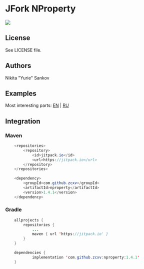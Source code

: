 # JFork NProperty
[![](https://jitpack.io/v/zcxv/nproperty.svg)](https://jitpack.io/#zcxv/nproperty)

## License
See LICENSE file.

## Authors
Nikita "Yurie" Sankov

## Examples
Most interesting parts: [EN](http://microfork.com/reading-configuration-files-in-java-nproperty/) | [RU](http://microfork.com/reading-configuration-files-with-java-nproperty/)

## Integration
### Maven
```Java
	<repositories>
		<repository>
		    <id>jitpack.io</id>
		    <url>https://jitpack.io</url>
		</repository>
	</repositories>
	
	<dependency>
	    <groupId>com.github.zcxv</groupId>
	    <artifactId>nproperty</artifactId>
	    <version>1.4.1</version>
	</dependency>
```

### Gradle
```Java
	allprojects {
		repositories {
			...
			maven { url 'https://jitpack.io' }
		}
	}
	
	dependencies {
	        implementation 'com.github.zcxv:nproperty:1.4.1'
	}
```